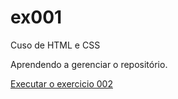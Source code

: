 # ex001
 Cuso de HTML e CSS

 Aprendendo a gerenciar o repositório.

 <a href="https://github.com/matheus-czeck/Ex-de-Html-e-Css/ex002/index.html"> Executar o exercicio 002 </a>
